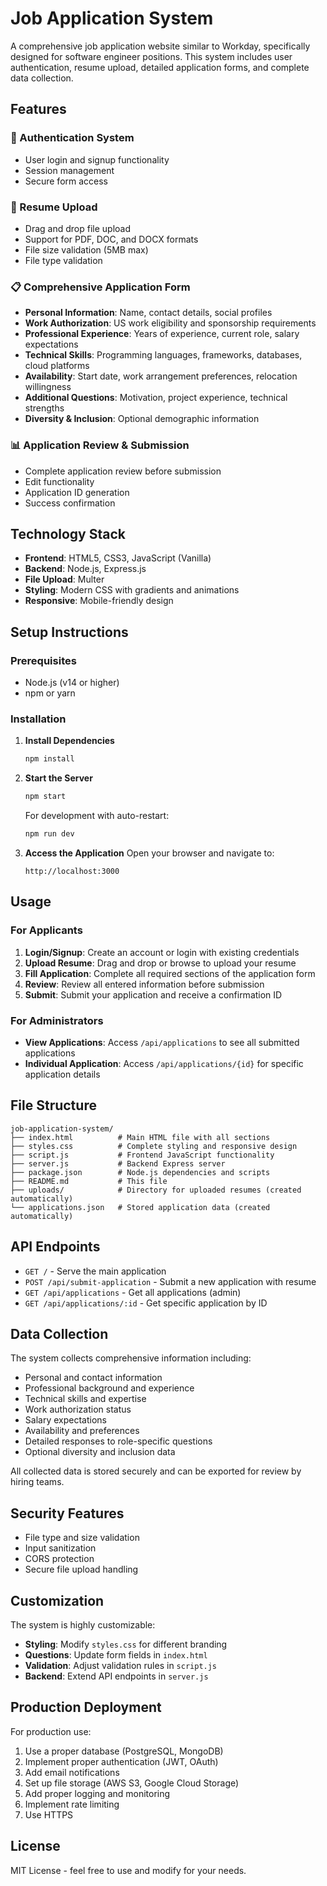 # Job Application System

A comprehensive job application website similar to Workday, specifically designed for software engineer positions. This system includes user authentication, resume upload, detailed application forms, and complete data collection.

## Features

### 🔐 Authentication System
- User login and signup functionality
- Session management
- Secure form access

### 📄 Resume Upload
- Drag and drop file upload
- Support for PDF, DOC, and DOCX formats
- File size validation (5MB max)
- File type validation

### 📋 Comprehensive Application Form
- **Personal Information**: Name, contact details, social profiles
- **Work Authorization**: US work eligibility and sponsorship requirements
- **Professional Experience**: Years of experience, current role, salary expectations
- **Technical Skills**: Programming languages, frameworks, databases, cloud platforms
- **Availability**: Start date, work arrangement preferences, relocation willingness
- **Additional Questions**: Motivation, project experience, technical strengths
- **Diversity & Inclusion**: Optional demographic information

### 📊 Application Review & Submission
- Complete application review before submission
- Edit functionality
- Application ID generation
- Success confirmation

## Technology Stack

- **Frontend**: HTML5, CSS3, JavaScript (Vanilla)
- **Backend**: Node.js, Express.js
- **File Upload**: Multer
- **Styling**: Modern CSS with gradients and animations
- **Responsive**: Mobile-friendly design

## Setup Instructions

### Prerequisites
- Node.js (v14 or higher)
- npm or yarn

### Installation

1. **Install Dependencies**
   ```bash
   npm install
   ```

2. **Start the Server**
   ```bash
   npm start
   ```
   
   For development with auto-restart:
   ```bash
   npm run dev
   ```

3. **Access the Application**
   Open your browser and navigate to:
   ```
   http://localhost:3000
   ```

## Usage

### For Applicants

1. **Login/Signup**: Create an account or login with existing credentials
2. **Upload Resume**: Drag and drop or browse to upload your resume
3. **Fill Application**: Complete all required sections of the application form
4. **Review**: Review all entered information before submission
5. **Submit**: Submit your application and receive a confirmation ID

### For Administrators

- **View Applications**: Access `/api/applications` to see all submitted applications
- **Individual Application**: Access `/api/applications/{id}` for specific application details

## File Structure

```
job-application-system/
├── index.html          # Main HTML file with all sections
├── styles.css          # Complete styling and responsive design
├── script.js           # Frontend JavaScript functionality
├── server.js           # Backend Express server
├── package.json        # Node.js dependencies and scripts
├── README.md           # This file
├── uploads/            # Directory for uploaded resumes (created automatically)
└── applications.json   # Stored application data (created automatically)
```

## API Endpoints

- `GET /` - Serve the main application
- `POST /api/submit-application` - Submit a new application with resume
- `GET /api/applications` - Get all applications (admin)
- `GET /api/applications/:id` - Get specific application by ID

## Data Collection

The system collects comprehensive information including:

- Personal and contact information
- Professional background and experience
- Technical skills and expertise
- Work authorization status
- Salary expectations
- Availability and preferences
- Detailed responses to role-specific questions
- Optional diversity and inclusion data

All collected data is stored securely and can be exported for review by hiring teams.

## Security Features

- File type and size validation
- Input sanitization
- CORS protection
- Secure file upload handling

## Customization

The system is highly customizable:

- **Styling**: Modify `styles.css` for different branding
- **Questions**: Update form fields in `index.html`
- **Validation**: Adjust validation rules in `script.js`
- **Backend**: Extend API endpoints in `server.js`

## Production Deployment

For production use:

1. Use a proper database (PostgreSQL, MongoDB)
2. Implement proper authentication (JWT, OAuth)
3. Add email notifications
4. Set up file storage (AWS S3, Google Cloud Storage)
5. Add proper logging and monitoring
6. Implement rate limiting
7. Use HTTPS

## License

MIT License - feel free to use and modify for your needs.